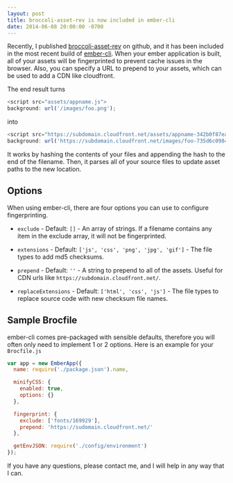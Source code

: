 ```yaml
---
layout: post
title: broccoli-asset-rev is now included in ember-cli
date: 2014-06-08 20:00:00 -0700
---
```


Recently, I published [broccoli-asset-rev](https://github.com/rickharrison/broccoli-asset-rev) on github, and it has been included in the most recent build of [ember-cli](http://iamstef.net/ember-cli/). When your ember application is built, all of your assets will be fingerprinted to prevent cache issues in the browser. Also, you can specify a URL to prepend to your assets, which can be used to add a CDN like cloudfront.

The end result turns

```javascript
<script src="assets/appname.js">
background: url('/images/foo.png');
```

into

```javascript
<script src="https://subdomain.cloudfront.net/assets/appname-342b0f87ea609e6d349c7925d86bd597.js">
background: url('https://subdomain.cloudfront.net/images/foo-735d6c098496507e26bb40ecc8c1394d.png');
```

It works by hashing the contents of your files and appending the hash to the end of the filename. Then, it parses all of your source files to update asset paths to the new location.

## Options

When using ember-cli, there are four options you can use to configure fingerprinting.

- `exclude` - Default: `[]` - An array of strings. If a filename contains any item in the exclude array, it will not be fingerprinted.

- `extensions` - Default: `['js', 'css', 'png', 'jpg', 'gif']` - The file types to add md5 checksums.

- `prepend` - Default: `''` - A string to prepend to all of the assets. Useful for CDN urls like `https://subdomain.cloudfront.net/`.

- `replaceExtensions` - Default: `['html', 'css', 'js']` - The file types to replace source code with new checksum file names.

## Sample Brocfile

ember-cli comes pre-packaged with sensible defaults, therefore you will often only need to implement 1 or 2 options. Here is an example for your `Brocfile.js`

```javascript
var app = new EmberApp({
  name: require('./package.json').name,

  minifyCSS: {
    enabled: true,
    options: {}
  },

  fingerprint: {
    exclude: ['fonts/169929'],
    prepend: 'https://sudomain.cloudfront.net/'
  },

  getEnvJSON: require('./config/environment')
});
```

If you have any questions, please contact me, and I will help in any way that I can.

